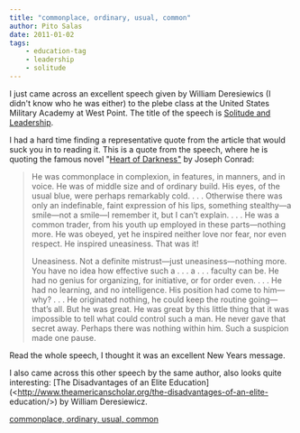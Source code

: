 ```yaml
---
title: "commonplace, ordinary, usual, common"
author: Pito Salas
date: 2011-01-02
tags:
    - education-tag
    - leadership
    - solitude
---
```




I just came across an excellent speech given by William Deresiewics (I didn't
know who he was either) to the plebe class at the United States Military
Academy at West Point. The title of the speech is [Solitude and
Leadership](<http://www.theamericanscholar.org/solitude-and-leadership/>).

I had a hard time finding a representative quote from the article that would
suck you in to reading it. This is a quote from the speech, where he is
quoting the famous novel "[Heart of
Darkness"](<http://en.wikipedia.org/wiki/Heart_of_Darkness>) by Joseph Conrad:

> He was commonplace in complexion, in features, in manners, and in voice. He
> was of middle size and of ordinary build. His eyes, of the usual blue, were
> perhaps remarkably cold. . . . Otherwise there was only an indefinable,
> faint expression of his lips, something stealthy—a smile—not a smile—I
> remember it, but I can’t explain. . . . He was a common trader, from his
> youth up employed in these parts—nothing more. He was obeyed, yet he
> inspired neither love nor fear, nor even respect. He inspired uneasiness.
> That was it!
>
> Uneasiness. Not a definite mistrust—just uneasiness—nothing more. You have
> no idea how effective such a . . . a . . . faculty can be. He had no genius
> for organizing, for initiative, or for order even. . . . He had no learning,
> and no intelligence. His position had come to him—why? . . . He originated
> nothing, he could keep the routine going—that’s all. But he was great. He
> was great by this little thing that it was impossible to tell what could
> control such a man. He never gave that secret away. Perhaps there was
> nothing within him. Such a suspicion made one pause.

Read the whole speech, I thought it was an excellent New Years message.

I also came across this other speech by the same author, also looks quite
interesting: [The Disadvantages of an Elite
Education](<http://www.theamericanscholar.org/the-disadvantages-of-an-elite-
education/>) by William Deresiewicz.


[commonplace, ordinary, usual, common](None)
